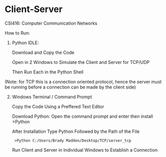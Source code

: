 # Client-Server
CSI416: Computer Communication Networks

How to Run:
1. Python IDLE: 

    Download and Copy the Code
    
    Open in 2 Windows to Simulate the Client and Server for TCP/UDP
    
    Then Run Each in the Python Shell
    
(Note: for TCP this is a connection oriented protocol, hence the server 
 must be running before a connection can be made by the client side)

2. Windows Terminal / Command Prompt

    Copy the Code Using a Preffered Text Editor
    
    Download Python: Open the command prompt and enter then install   >Python
    
    After Installation Type Python Followed by the Path of the File
    
        >Python C:/Users/Brady Madden/Desktop/TCP/server_tcp
        
    Run Client and Server in Individual Windows to Establish a Connection
    
